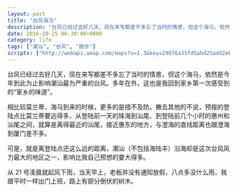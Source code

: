 ```yaml
---
layout: post
title: "台风海马"
description: "台风已经过去好几天，现在来写都差不多忘了当时的情景，但这个海马，依然是今年到此为止影响潮汕最为严重的台风。多年在外，这也是我回到家乡第一次感受到的“家乡的味道”。"
date: 2016-10-25 06:30:00+0800
category: life
tags: ["潮汕", "台风", "跑步"]
scripts: ["http://webapi.amap.com/maps?v=1.3&key=29076a35fd5abd25add2eb561488a73f"]
---
```


台风已经过去好几天，现在来写都差不多忘了当时的情景，但这个海马，依然是今年到此为止影响潮汕最为严重的台风。多年在外，这也是我回到家乡第一次感受到的“家乡的味道”。

相比较莫兰蒂，海马到来的时候，更多的是措不及防。撇去其他的不说，预报的登陆点比莫兰蒂要远得多，从登陆前一天的珠海到汕尾、到登陆前几个小时的惠州和汕尾之间，就算是离得最近的汕尾，接近惠东的地方，与澄海的直线距离也跟澄海到厦门差不多。

可是，就是离登陆点还这么远的距离，潮汕（不包括海陆丰）沿海却是这次台风风力最大的地区之一，影响比我自己预想的要大得多。

从 21 号凌晨就起风下雨，当天早上，老板并没有通知放假，八点多没什么雨，我跟平时一样出门上班，路上有部分倒伏的树木。